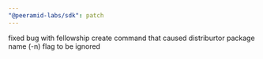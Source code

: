 ```yaml
---
"@peeramid-labs/sdk": patch
---
```


fixed bug with fellowship create command that caused distriburtor package name (-n) flag to be ignored
